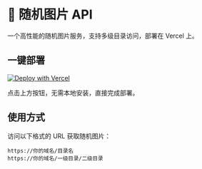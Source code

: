 # 🚀 随机图片 API

一个高性能的随机图片服务，支持多级目录访问，部署在 Vercel 上。

## 一键部署

[![Deploy with Vercel](https://vercel.com/button)](https://vercel.com/new/clone?repository-url=https://github.com/kukujik/image-api)

点击上方按钮，无需本地安装，直接完成部署。

## 使用方式

访问以下格式的 URL 获取随机图片：
```
https://你的域名/目录名
https://你的域名/一级目录/二级目录
```
